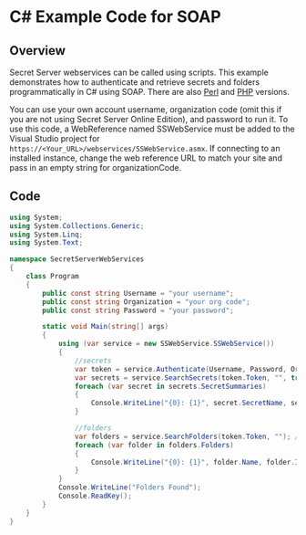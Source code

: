 [title]: # (C# Example Code for SOAP)
[tags]: # (SOAP API,API,Scripting,c#)
[priority]: # (1000)

# C# Example Code for SOAP

## Overview

Secret Server webservices can be called using scripts. This example demonstrates how to authenticate and retrieve secrets and folders programmatically in C# using SOAP.  There are also [Perl](../soap-perl-example-code/index.md) and [PHP](../soap-php-example-code/index.md) versions.

You can use your own account username, organization code (omit this if you are not using Secret Server Online Edition), and password to run it. To use this code, a WebReference named SSWebService must be added to the Visual Studio project for `https://<Your_URL>/webservices/SSWebService.asmx`. If connecting to an installed instance, change the web reference URL to match your site and pass in an empty string for organizationCode.

## Code

```c#
using System;
using System.Collections.Generic;
using System.Linq;
using System.Text;

namespace SecretServerWebServices
{
    class Program
    {
        public const string Username = "your username";
        public const string Organization = "your org code";
        public const string Password = "your password";

        static void Main(string[] args)
        {
            using (var service = new SSWebService.SSWebService())
            {
                //secrets
                var token = service.Authenticate(Username, Password, Organization, null);
                var secrets = service.SearchSecrets(token.Token, "", true, true); //find all Secrets
                foreach (var secret in secrets.SecretSummaries)
                {
                    Console.WriteLine("{0}: {1}", secret.SecretName, secret.SecretTypeName);
                }

                //folders
                var folders = service.SearchFolders(token.Token, ""); //find all folders
                foreach (var folder in folders.Folders)
                {
                    Console.WriteLine("{0}: {1}", folder.Name, folder.Id);
                }
            }
            Console.WriteLine("Folders Found");
            Console.ReadKey();
        }
    }
}
```
